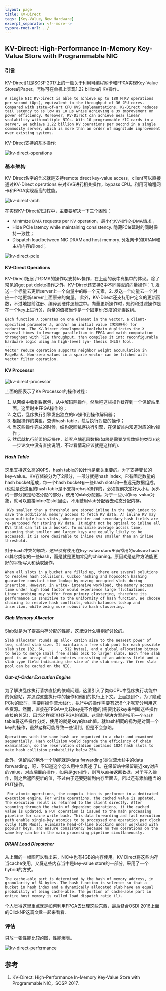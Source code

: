 ```yaml
---
layout: page
title: KV-Direct
tags: [Key-Value, New Hardware]
excerpt_separator: <!--more-->
typora-root-url: ../
---
```


## KV-Direct: High-Performance In-Memory Key-Value Store with Programmable NIC 

### 引言

  KV-Direct[1]是SOSP 2017上的一篇关于利用可编程网卡和FPGA实现Key-Value Store的Paper。号称可在单机上实现1.22 billion的 KV操作。

```
A single NIC KV-Direct is able to achieve up to 180 M KV operations per second (Ops), equivalent to the throughput of 36 CPU cores. Compared with state-of-art CPU KVS implementations, KV-Direct reduces tail latency to as low as 10 μs while achieving a 3x improvement on power efficiency. Moreover, KV-Direct can achieve near linear scalability with multiple NICs. With 10 programmable NIC cards in a server, we achieve 1.22 billion KV operations per second in a single commodity server, which is more than an order of magnitude improvement over existing systems.
```

 KV-Direct支持的基本操作:

![kv-direct-operations](/assets/img/kv-direct-operations.png)

### 基本架构

 KV-Direct名字的含义就是支持remote direct key-value access，client可以直接通过KV-Direct operations 来对KVS进行相关操作，bypass CPU。利用可编程网卡和FPGA实现超高的性能。

![kv-direct-arch](/assets/img/kv-direct-arch.png)

在实现KV-Direct的过程中，主要要解决一下三个困难：

* Minimize DMA requests per KV operation，最小化KV操作的DMA请求；
* Hide PCIe latency while maintaining consistency.  隐藏PCIe延时的同时保持一致性；
* Dispatch load between NIC DRAM and host memory. 分发网卡的DRAM和主机内存的load；

![kv-direct-pcie](/assets/img/kv-direct-pcie.png)

#### KV-Direct Operations 

  KV-Direct拓展了RDMA的操作以支持kv操作，在上面的表中有集中的体现。除了常见的get put delete操作之外，KV-Direct还支持2中不同类型的向量操作：1. 发送一个标量去更新server上一个向量中的每一个元素，2. 发送一个向量去一个对应一个地更新server上面原来的向量。 此外，KV-Direct还支持用户定义的更新函数，不过地提前注册、编译到硬件逻辑之中。向量更新操作时，规约和过滤操作是在一个key上进行的，向量的值被当作是一个固定bit宽度的元素数组。

```
Each function λ operates on one element in the vector, a client-specified parameter à, and/or an initial value (求和符号) for reduction. The KV-Direct development toolchain duplicates the λ several times to leverage parallelism in FPGA and match computation throughput with PCIe throughput, then compiles it into reconfigurable hardware logic using an high-level syn- thesis (HLS) tool. 
...
Vector reduce operation supports neighbor weight accumulation in PageRank. Non-zero values in a sparse vector can be fetched with vector filter operation.
```

#### KV Processor 

![kv-direct-processor](/assets/img/kv-direct-processor.png)

上面的图表示了KV Processor的操作过程：

1. 从网络中收到数据包，从中解码除操作，然后吧这些操作缓存到一个保留站里面。这里时由FPGA操作的；
2. 之后，乱序执行引擎发出独立的kv操作到操作解码器；
3. 根据操作的类型，查询hash table，然后执行对应的操作；
4. 当这些操作完成的时候，结构返回乱序执行引擎，在保留站内知道对应的kv操作；
5. 然后就执行前面的反操作，给客户端返回数据(如果是需要发挥数据的类型)(这一步论文中没有直接说明，不过看情况应该就是这样的).

##### Hash Table 

  这里支持这么高的QPS，hash table的设计也是至关重要的。为了支持变长的key-value。KV存储被分为了2部分，一部分就是hash index，它有固定数量的hash bucket组成，每一个hash bucket有一些hash slots和一些远元数据组成。(也就是说这里的hash table是不支持rehash操作的，必须提前决定好大小)。另外的一部分就是动态分配的部分，使用的slab分配器。对于一些小的key-value对象，就可以直接inline在slot里面，不用使用slab分配器去动态分配内存。

```
 KVs smaller than a threshold are stored inline in the hash index to save the additional memory access to fetch KV data. An inline KV may span multiple hash slots, whose pointer and secondary hash fields are re-purposed for storing KV data. It might not be optimal to inline all KVs that can fit in a bucket. To minimize average access time, assuming that smaller and larger keys are equally likely to be accessed, it is more desirable to inline KVs smaller than an inline threshold.
```

对于hash冲突的解决，这里没有使用在key-value store里面常用的cukcoo hash or其它类似的一些hash，而是就是更加常见的chianing。原因就是这种方法能更好的平衡写入和读取操作。

```
When all slots in a bucket are filled up, there are several solutions to resolve hash collisions. Cuckoo hashing and hopscotch hashing  guarantee constant-time lookup by moving occupied slots during insertion. However, in write- intensive workload, the memory access time under high load factor would experience large fluctuations. Linear probing may suffer from primary clustering, therefore its performance is sensitive to the uniformity of hash function. We choose chaining to resolve hash conflicts, which balances lookup and insertion, while being more robust to hash clustering.
```

##### Slab Memory Allocator 

  Slab就是为了提高内存分配的性能，这里没什么特别好讨论的。

```
Slab allocator rounds up allo- cation size to the nearest power of two, called slab size. It maintains a free slab pool for each possible slab size (32, 64, . . . , 512 bytes), and a global allocation bitmap to help to merge small free slabs back to larger slabs. Each free slab pool is an array of slab entries consisting of an address field and a slab type field indicating the size of the slab entry. The free slab pool can be cached on the NIC. 
```

##### Out-of-Order Execution Engine 

  为了解决乱序执行请求直接的依赖问题，这里引入了类似CPU中乱序执行功能中的保留站，并追踪这些执行中的操作和他们的执行上下文。上面提到个，为了隐藏PCIe的延时，需要将操作流水线化，执行中的操作需要有256个才呢充分利用这些资源。然而，直接在FPGA中比较key是不合适的(需要比较key来判断这些操作直接的关系)，因为这样很消耗FPGA的资源。这里的解决方案是指用一个hash table将这些操作分类，使用的就是key的hash值。就hash相同的视为是对同一个key的操作，虽然这样可能导致一些误判，但是不会忽略。

```
Operations with the same hash are organized in a chain and examined sequentially. Hash collision would degrade the efficiency of chain examination, so the reservation station contains 1024 hash slots to make hash collision probability below 25%.
```

  此外，保留站的另外一个功能就是data forwarding(类似流水线中的data forwarding，呀，不知道这个怎么用中文表述 了)。在保留站中保留最近key对应的value，对应后面的操作，如果是get操作，则可以直接返回数据，对于写入操作，则之后返回更新的值，不过由于还要更新到内存里面去，所以还有添加适当的PUT操作。

```
 For atomic operations, the computa- tion is performed in a dedicated execution engine. For write operations, the cached value is updated. The execution result is returned to the client directly. After scanning through the chain of dependent operations, if the cached value is updated, a PUT operation is issued to the main processing pipeline for cache write back. This data forwarding and fast execution path enable single-key atomics to be processed one operation per clock cycle (180 Mops), eliminate head-of-line blocking under workload with popular keys, and ensure consistency because no two operations on the same key can be in the main processing pipeline simultaneously.
```

##### DRAM Load Dispatcher 

 从上面的一幅图可以看出来，NIC中也有4GB的内存使用。KV-Direct将这些内存当cache使用，又将这些内存当中是key-value store的一部分，采用了一个hybrid的方式。

```
The cache-able part is determined by the hash of memory address, in granularity of 64 bytes. The hash function is selected so that a bucket in hash index and a dynamically allocated slab have an equal probability of being cache-able. The portion of cache-able part in entire host memory is called load dispatch ratio (l).
```

个人觉得这里重点就是如何利用FPGA去处理这些东西，最后结合OSDI 2016上面的ClickNP这篇文章一起来看看.

### 评估

 只放一张性能比较的图，性能爆表。

![kv-direct-performance](/assets/img/kv-direct-performance.png)

## 参考

1. KV-Direct: High-Performance In-Memory Key-Value Store with Programmable NIC，SOSP 2017.

